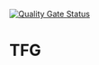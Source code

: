 
[![Quality Gate Status](https://sonarcloud.io/api/project_badges/measure?project=danielhingar_TFG&metric=alert_status)](https://sonarcloud.io/dashboard?id=danielhingar_TFG)
# TFG
